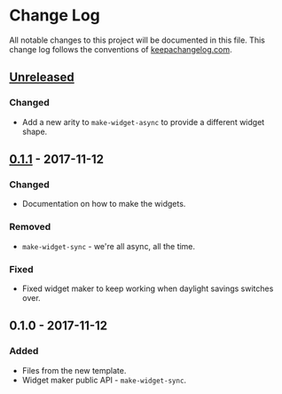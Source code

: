 # Change Log
All notable changes to this project will be documented in this file. This change log follows the conventions of [keepachangelog.com](http://keepachangelog.com/).

## [Unreleased]
### Changed
- Add a new arity to `make-widget-async` to provide a different widget shape.

## [0.1.1] - 2017-11-12
### Changed
- Documentation on how to make the widgets.

### Removed
- `make-widget-sync` - we're all async, all the time.

### Fixed
- Fixed widget maker to keep working when daylight savings switches over.

## 0.1.0 - 2017-11-12
### Added
- Files from the new template.
- Widget maker public API - `make-widget-sync`.

[Unreleased]: https://github.com/your-name/ss-component-demo/compare/0.1.1...HEAD
[0.1.1]: https://github.com/your-name/ss-component-demo/compare/0.1.0...0.1.1
